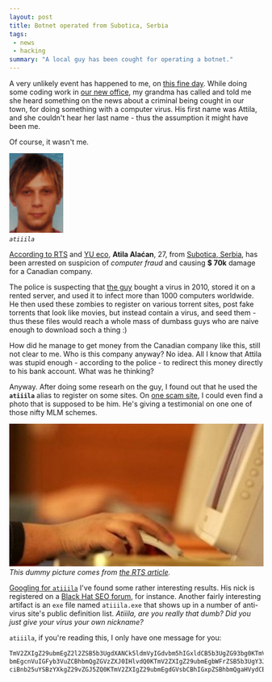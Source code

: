 ```yaml
---
layout: post
title: Botnet operated from Subotica, Serbia
tags:
 - news
 - hacking
summary: "A local guy has been cought for operating a botnet."
---
```


A very unlikely event has happened to me, on [this fine
day](http://en.wikipedia.org/wiki/Pi_Day). While doing some coding work in [our
new office](http://maps.google.com/maps/place?cid=15788719740598699540), my
grandma has called and told me she heard something on the news about a criminal
being cought in our town, for doing something with a computer virus. His first
name was Attila, and she couldn't hear her last name - thus the assumption it
might have been me.

Of course, it wasn't me.

<div class="img center left">
  <img src="/media/images/random/atiiila.gif" alt="Atila Alaćan"/>
  <br/>
  <em><code>atiiila</code></em>
</div>

[According to RTS](http://www.rts.rs/page/stories/sr/story/135/Hronika/857032)
and [YU eco](http://www.yueco.rs/vest/hronika/uhap-en-haker-iz-subotice),
**Atila Alaćan**, 27, from [Subotica,
Serbia](http://en.wikipedia.org/wiki/Subotica), has been arrested on suspicion
of *computer fraud* and causing **$ 70k** damage for a Canadian company.

The police is suspecting that [the
guy](http://www.poznanici.com/index.php?p=user_profile&user_id=20116) bought a
virus in 2010, stored it on a rented server, and used it to infect more than
1000 computers worldwide. He then used these zombies to register on various
torrent sites, post fake torrents that look like movies, but instead contain a
virus, and seed them - thus these files would reach a whole mass of dumbass
guys who are naive enough to download soch a thing :)

How did he manage to get money from the Canadian company like this, still not
clear to me. Who is this company anyway? No idea. All I know that Attila was
stupid enough - according to the police - to redirect this money directly to
his bank account. What was he thinking?

Anyway. After doing some researh on the guy, I found out that he used the
**`atiiila`** alias to register on some sites. On [one scam
site](http://infozarada.com/infozarada-nije-reklama.htm), I could even find a
photo that is supposed to be him. He's giving a testimonial on one one of those
nifty MLM schemes.

<div class="img center">
  <a href="http://www.rts.rs/page/stories/sr/story/135/Hronika/857032"><img src="/media/images/random/hackers.jpg" alt="Dummy 'hacker' picture"/></a>
  <br/>
  <em>This dummy picture comes from <a href="http://www.rts.rs/page/stories/sr/story/135/Hronika/857032">the RTS article</a>.</em>
</div>

[Googling for `atiiila`](http://www.google.com/search?q=atiiila&nfpr=1)
I've found some rather interesting results. His nick is registered on a [Black
Hat SEO
forum](http://www.blackhatworld.com/blackhat-seo/members/7357-atiiila.html),
for instance. Another fairly interesting artifact is an `exe` file named
`atiiila.exe` that shows up in a number of anti-virus site's public definition
list. *Atiiila, are you really that dumb? Did you just give your virus your own
nickname?*

`atiiila`, if you're reading this, I only have one message for you:

    TmV2ZXIgZ29ubmEgZ2l2ZSB5b3UgdXANCk5ldmVyIGdvbm5hIGxldCB5b3UgZG93bg0KTmV2ZXIgZ29u
    bmEgcnVuIGFyb3VuZCBhbmQgZGVzZXJ0IHlvdQ0KTmV2ZXIgZ29ubmEgbWFrZSB5b3UgY3J5DQpOZXZl
    ciBnb25uYSBzYXkgZ29vZGJ5ZQ0KTmV2ZXIgZ29ubmEgdGVsbCBhIGxpZSBhbmQgaHVydCB5b3U=
